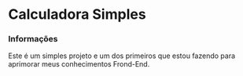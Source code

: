 # Calculadora Simples

### Informações
Este é um simples projeto e um dos primeiros que estou fazendo para aprimorar meus conhecimentos Frond-End.

#
